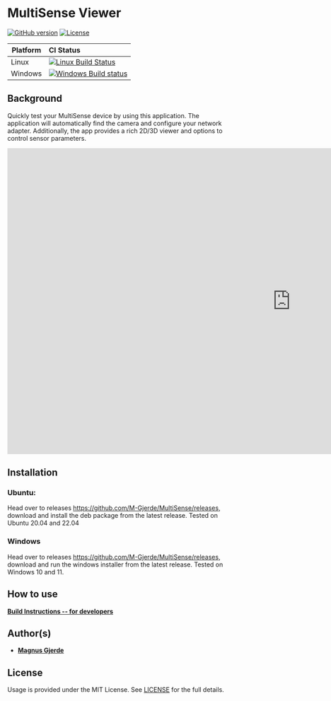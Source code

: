 # MultiSense Viewer

[![GitHub version](https://img.shields.io/badge/version-v1.0.0-blue.svg)](https://github.com/yilber/readme-boilerplate)
[![License](https://img.shields.io/github/license/yilber/readme-boilerplate.svg)](https://github.com/Yilber/readme-boilerplate/blob/master/LICENSE)
<!---
 [![Backers on Patreon](https://img.shields.io/badge/backer-Patreon-orange.svg)](https://www.patreon.com/yilber) [![Backers on Paypal](https://img.shields.io/badge/backer-Paypal-blue.svg)](https://www.paypal.me/Yilber) -->

| Platform | CI Status                                                                                                                                                         |
|----------|:------------------------------------------------------------------------------------------------------------------------------------------------------------------|
| Linux    | [![Linux Build Status](https://ci.appveyor.com/api/projects/status/abynv8xd75m26qo9/branch/master?svg=true)](https://ci.appveyor.com/project/ianfixes/arduino-ci) |
| Windows  | [![Windows Build status](https://ci.appveyor.com/api/projects/status/abynv8xd75m26qo9/branch/master?svg=true)](https://travis-ci.org/Arduino-CI/arduino_ci)       |

## Background

Quickly test your MultiSense device by using this application. The application will automatically find the camera and
configure your network adapter. Additionally, the app provides a rich 2D/3D viewer and options to control sensor
parameters.

<iframe width="1280" height="692" src="https://www.youtube.com/embed/xzlKH7Ss5LI" title="viewer may22" frameborder="0" allow="accelerometer; autoplay; clipboard-write; encrypted-media; gyroscope; picture-in-picture; web-share" allowfullscreen></iframe>

## Installation

### Ubuntu:

Head over to releases https://github.com/M-Gjerde/MultiSense/releases, download and install the deb package from the
latest release. Tested on Ubuntu 20.04 and 22.04

### Windows

Head over to releases https://github.com/M-Gjerde/MultiSense/releases, download and run the windows installer from the
latest release. Tested on Windows 10 and 11.

## How to use

[**Build Instructions -- for developers**](https://github.com/M-Gjerde/MultiSense/blob/master/docs/BUILD.md)

## Author(s)

* [**Magnus Gjerde**](https://github.com/M-Gjerde/)

## License

Usage is provided under the MIT License. See [LICENSE](https://github.com/M-Gjerde/MultiSense/blob/master/LICENSE) for
the full details.
